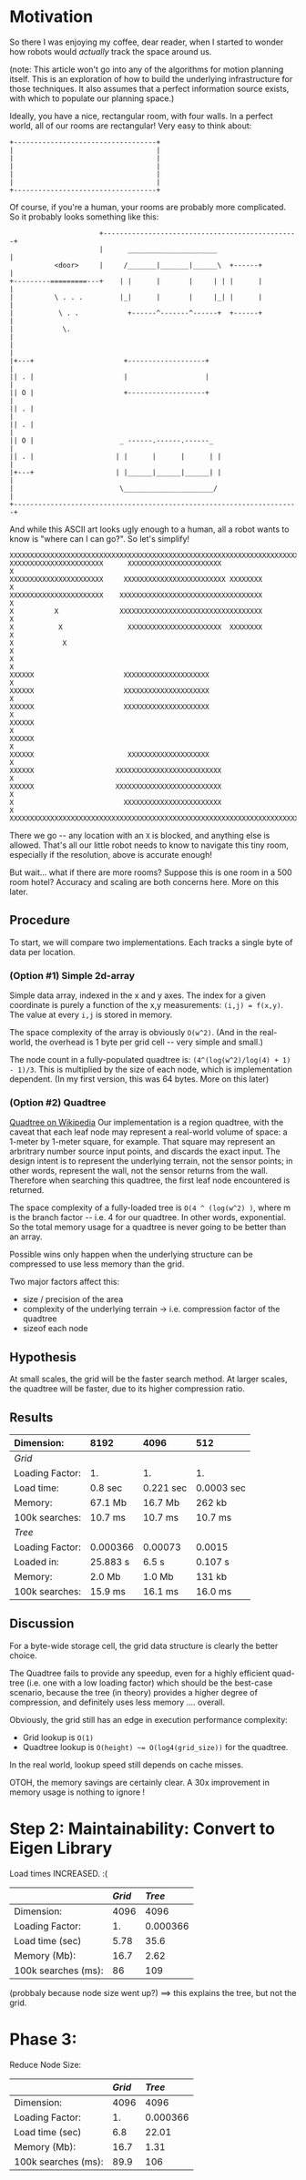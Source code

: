 # Motivation

So there I was enjoying my coffee, dear reader, when I started to wonder how robots would *actually* track the space around us.

(note: This article won't go into any of the algorithms for motion planning itself.  This is an exploration of how to build the underlying infrastructure for those techniques.  It also assumes that a perfect information source exists, with which to populate our planning space.)

Ideally, you have a nice, rectangular room, with four walls.  In a perfect world, all of our rooms are rectangular! Very easy to think about:

```
+-----------------------------------+
|                                   |
|                                   |
|                                   |
|                                   |
|                                   |
+-----------------------------------+
```

Of course, if you're a human, your rooms are probably more complicated.   So it probably looks something like this:

```
                      +------------------------------------------------+
                      |      ______________________                    |
           <door>     |     /_______|_______|______\  +------+         |
+---------=========---+    | |      |       |     | | |      |         |
|          \ . . .         |_|      |       |     |_| |      |         |
|           \ . .            +------^-------^------+  +------+         |
|            \.                                                        |
|                                                                      |
|+---+                      +-------------------+                      |
|| . |                      |                   |                      |
|| O |                      +-------------------+                      |
|| . |                                                                 |
|| . |                                                                 |
|| O |                     _ ------.------.------_                     |  
|| . |                    | |      |      |      | |                   |
|+---+                    | |______|______|______| |                   |
|                          \______________________/                    |
+----------------------------------------------------------------------+

````

And while this ASCII art looks ugly enough to a human, all a robot wants to know is "where can I can go?". So let's simplify!

```
XXXXXXXXXXXXXXXXXXXXXXXXXXXXXXXXXXXXXXXXXXXXXXXXXXXXXXXXXXXXXXXXXXXXXXXX
XXXXXXXXXXXXXXXXXXXXXXX      XXXXXXXXXXXXXXXXXXXXXXX                   X
XXXXXXXXXXXXXXXXXXXXXXX     XXXXXXXXXXXXXXXXXXXXXXXXX XXXXXXXX         X
XXXXXXXXXXXXXXXXXXXXXXX    XXXXXXXXXXXXXXXXXXXXXXXXXXXXXXXXXXX         X
X          X               XXXXXXXXXXXXXXXXXXXXXXXXXXXXXXXXXXX         X
X           X                XXXXXXXXXXXXXXXXXXXXXXX  XXXXXXXX         X
X            X                                                         X
X                                                                      X
XXXXXX                      XXXXXXXXXXXXXXXXXXXXX                      X
XXXXXX                      XXXXXXXXXXXXXXXXXXXXX                      X
XXXXXX                      XXXXXXXXXXXXXXXXXXXXX                      X
XXXXXX                                                                 X
XXXXXX                                                                 X
XXXXXX                       XXXXXXXXXXXXXXXXXXXX                      X
XXXXXX                    XXXXXXXXXXXXXXXXXXXXXXXXXX                   X
XXXXXX                    XXXXXXXXXXXXXXXXXXXXXXXXXX                   X
X                           XXXXXXXXXXXXXXXXXXXXXXXX                   X
XXXXXXXXXXXXXXXXXXXXXXXXXXXXXXXXXXXXXXXXXXXXXXXXXXXXXXXXXXXXXXXXXXXXXXXX
```

There we go -- any location with an `X` is blocked, and anything else is allowed.  That's all our little robot needs to know to navigate this tiny room, especially if the resolution, above is accurate enough!

But wait... what if there are more rooms? Suppose this is one room in a 500 room hotel?  Accuracy and scaling are both concerns here.  More on this later.

## Procedure

To start, we will compare two implementations.  Each tracks a single
byte of data per location.

### (Option #1) Simple 2d-array

Simple data array, indexed in the x and y axes.  The index for a given coordinate is purely a function of the x,y measurements:  `(i,j) = f(x,y)`.  The value at every `i,j` is stored in memory.

The space complexity of the array is obviously `O(w^2)`.     (And in the real-world, the overhead is 1 byte per grid cell -- very simple and small.)

The node count in a fully-populated quadtree is: `(4^(log(w^2)/log(4) + 1) - 1)/3`.  This is multiplied by the size of
each node, which is implementation dependent.  (In my first version, this was 64 bytes.  More on this later)


### (Option #2) Quadtree

[Quadtree on Wikipedia](https://en.wikipedia.org/wiki/Quadtree) 
Our implementation is a region quadtree, with the caveat that each leaf node may represent a real-world volume of space: a 1-meter by 1-meter square, for example.  That square may represent an arbritrary number source input points, and discards the exact input. The design intent is to represent the underlying terrain, not the sensor points; in other words, represent the wall, not the sensor returns from the wall.  Therefore when searching this quadtree, the first leaf node encountered is returned.

The space complexity of a fully-loaded tree is `O(4 ^ (log(w^2) )`, where m is the branch factor -- i.e. 4 for our quadtree.  In other
words, exponential.  So the total memory usage for a quadtree is never going to be better than an array.

Possible wins only happen when the underlying structure can be compressed to use less memory than the grid.

Two major factors affect this:
- size / precision of the area
- complexity of the underlying terrain -> i.e. compression factor of the quadtree
- sizeof each node

## Hypothesis

At small scales, the grid will be the faster search method.  At larger scales, the quadtree will be faster, due to its higher compression ratio.

## Results

| Dimension:     |    8192         |    4096           |     512          |
|:---------------|:----------------|:------------------|:-----------------|
|*Grid*          |
|Loading Factor: |       1.        |       1.          |       1.         |
|Load time:      |       0.8 sec   |       0.221 sec   |       0.0003 sec |
|Memory:         |      67.1 Mb    |      16.7 Mb      |     262 kb       |
|100k searches:  |      10.7 ms    |      10.7 ms      |      10.7 ms     |
| *Tree*         |                 |
|Loading Factor: |       0.000366  |       0.00073     |        0.0015    |
|Loaded in:      |      25.883 s   |       6.5 s       |        0.107 s   |
|Memory:         |       2.0 Mb    |       1.0 Mb      |      131 kb      |
|100k searches:  |      15.9 ms    |      16.1 ms      |       16.0 ms    |

## Discussion

For a byte-wide storage cell, the grid data structure is clearly the
better choice.

The Quadtree fails to provide any speedup, even for a highly efficient
quad-tree (i.e. one with a low loading factor) which should be the
best-case scenario, because the tree (in theory) provides a higher
degree of compression, and definitely uses less memory .... overall.

Obviously, the grid still has an edge in execution performance complexity:
- Grid lookup is `O(1)`
- Quadtree lookup is `O(height) ~= O(log4(grid_size))` for the quadtree.  

In the real world, lookup speed still depends on cache misses.

OTOH, the memory savings are certainly clear.  A 30x improvement in memory usage is nothing to ignore !

# Step 2: Maintainability: Convert to Eigen Library

Load times INCREASED.  :(

|                    |    *Grid*     |   *Tree*      |
|:-------------------|:--------------|:--------------|
| Dimension:         |    4096       |   4096        |
|Loading Factor:     |       1.      |      0.000366 |
|Load time (sec)     |       5.78    |     35.6      |
|Memory (Mb):        |      16.7     |      2.62     |
|100k searches (ms): |      86       |    109        |

(probbaly because node size went up?) ==> this explains the tree, but not the grid.

# Phase 3:

Reduce Node Size:

|                    |    *Grid*     |   *Tree*      |
|:-------------------|:--------------|:--------------|
| Dimension:         |    4096       |   4096        |
|Loading Factor:     |       1.      |      0.000366 |
|Load time (sec)     |       6.8     |     22.01     |
|Memory (Mb):        |      16.7     |      1.31     |
|100k searches (ms): |      89.9     |    106        |
